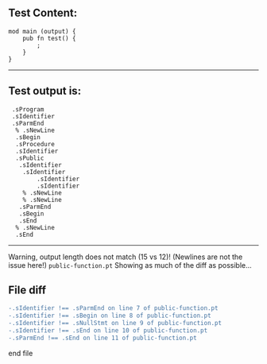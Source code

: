 
Test Content: 
-------------------------
```
mod main (output) {
    pub fn test() {
        ;
    }
}
```
------------------------
Test output is: 
-------------------------
```
 .sProgram
 .sIdentifier
 .sParmEnd
  % .sNewLine
  .sBegin
  .sProcedure
  .sIdentifier
  .sPublic
   .sIdentifier
    .sIdentifier
        .sIdentifier
        .sIdentifier
    % .sNewLine
    % .sNewLine
   .sParmEnd
   .sBegin
   .sEnd
  % .sNewLine
  .sEnd

```
------------------------
Warning, output length does not match (15 vs 12)!  (Newlines are not the issue here!) `public-function.pt`
Showing as much of the diff as possible...

File diff
-------------------------
```diff
-.sIdentifier !== .sParmEnd on line 7 of public-function.pt
-.sIdentifier !== .sBegin on line 8 of public-function.pt
-.sIdentifier !== .sNullStmt on line 9 of public-function.pt
-.sIdentifier !== .sEnd on line 10 of public-function.pt
-.sParmEnd !== .sEnd on line 11 of public-function.pt

```
end file
